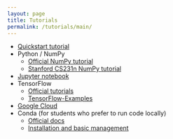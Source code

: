 ```yaml
---
layout: page
title: Tutorials
permalink: /tutorials/main/
---
```


- [Quickstart tutorial](quickstart-tutorial.md)
- Python / NumPy
	- [Official NumPy tutorial](https://docs.scipy.org/doc/numpy/user/quickstart.html)
	- [Stanford CS231n NumPy tutorial](http://cs231n.github.io/python-numpy-tutorial/) 
- [Jupyter notebook](https://github.com/mit6874/mit6874.github.io/blob/master/tutorials/jupyter-tutorial.md)
- TensorFlow
	- [Official tutorials](https://www.tensorflow.org/tutorials/)
	- [TensorFlow-Examples](https://github.com/aymericdamien/TensorFlow-Examples)
- [Google Cloud](https://cloud.google.com/datalab/docs/quickstart)
- Conda  (for students who prefer to run code locally)
	- [Official docs](http://docs.anaconda.com/anaconda/install/)
	- [Installation and basic management](https://github.com/mit6874/mit6874.github.io/blob/master/tutorials/conda-tutorial.md)
